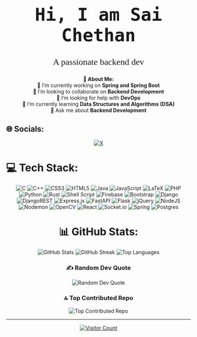 <h1 align="center" style="font-family: 'monospace', cursive; font-size: 48px;">Hi, I am Sai Chethan</h1>
<p align="center" style="font-family: 'Brush Script MT', cursive; font-size: 24px;">A passionate backend dev</p>

<div align="center">
<strong> 💫 About Me: </strong>
  <br>
🔭 I’m currently working on <strong>Spring and Spring Boot</strong><br>
👯 I’m looking to collaborate on <strong>Backend Development</strong><br>
🤝 I’m looking for help with <strong> DevOps </strong><br>
🌱 I’m currently learning <strong>Data Structures and Algorithms (DSA)</strong><br>
💬 Ask me about <strong>Backend Development</strong><br>
</div>

## 🌐 Socials:
<div align="center">
  <a href="https://x.com/saichethan">
    <img src="https://img.shields.io/badge/X-000000?style=for-the-badge&logo=X&logoColor=white" alt="X">
  </a>
</div>

# 💻 Tech Stack:
<div align="center">
  <img src="https://img.shields.io/badge/c-%2300599C.svg?style=for-the-badge&logo=c&logoColor=white" alt="C">
  <img src="https://img.shields.io/badge/c++-%2300599C.svg?style=for-the-badge&logo=c%2B%2B&logoColor=white" alt="C++">
  <img src="https://img.shields.io/badge/css3-%231572B6.svg?style=for-the-badge&logo=css3&logoColor=white" alt="CSS3">
  <img src="https://img.shields.io/badge/html5-%23E34F26.svg?style=for-the-badge&logo=html5&logoColor=white" alt="HTML5">
  <img src="https://img.shields.io/badge/java-%23ED8B00.svg?style=for-the-badge&logo=openjdk&logoColor=white" alt="Java">
  <img src="https://img.shields.io/badge/javascript-%23323330.svg?style=for-the-badge&logo=javascript&logoColor=%23F7DF1E" alt="JavaScript">
  <img src="https://img.shields.io/badge/latex-%23008080.svg?style=for-the-badge&logo=latex&logoColor=white" alt="LaTeX">
  <img src="https://img.shields.io/badge/php-%23777BB4.svg?style=for-the-badge&logo=php&logoColor=white" alt="PHP">
  <img src="https://img.shields.io/badge/python-3670A0?style=for-the-badge&logo=python&logoColor=ffdd54" alt="Python">
  <img src="https://img.shields.io/badge/rust-%23000000.svg?style=for-the-badge&logo=rust&logoColor=white" alt="Rust">
  <img src="https://img.shields.io/badge/shell_script-%23121011.svg?style=for-the-badge&logo=gnu-bash&logoColor=white" alt="Shell Script">
  <img src="https://img.shields.io/badge/firebase-%23039BE5.svg?style=for-the-badge&logo=firebase" alt="Firebase">
  <img src="https://img.shields.io/badge/bootstrap-%238511FA.svg?style=for-the-badge&logo=bootstrap&logoColor=white" alt="Bootstrap">
  <img src="https://img.shields.io/badge/django-%23092E20.svg?style=for-the-badge&logo=django&logoColor=white" alt="Django">
  <img src="https://img.shields.io/badge/DJANGO-REST-ff1709?style=for-the-badge&logo=django&logoColor=white&color=ff1709&labelColor=gray" alt="DjangoREST">
  <img src="https://img.shields.io/badge/express.js-%23404d59.svg?style=for-the-badge&logo=express&logoColor=%2361DAFB" alt="Express.js">
  <img src="https://img.shields.io/badge/FastAPI-005571?style=for-the-badge&logo=fastapi" alt="FastAPI">
  <img src="https://img.shields.io/badge/flask-%23000.svg?style=for-the-badge&logo=flask&logoColor=white" alt="Flask">
  <img src="https://img.shields.io/badge/jquery-%230769AD.svg?style=for-the-badge&logo=jquery&logoColor=white" alt="jQuery">
  <img src="https://img.shields.io/badge/node.js-6DA55F?style=for-the-badge&logo=node.js&logoColor=white" alt="NodeJS">
  <img src="https://img.shields.io/badge/NODEMON-%23323330.svg?style=for-the-badge&logo=nodemon&logoColor=%BBDEAD" alt="Nodemon">
  <img src="https://img.shields.io/badge/opencv-%23white.svg?style=for-the-badge&logo=opencv&logoColor=white" alt="OpenCV">
  <img src="https://img.shields.io/badge/react-%2320232a.svg?style=for-the-badge&logo=react&logoColor=%2361DAFB" alt="React">
  <img src="https://img.shields.io/badge/Socket.io-black?style=for-the-badge&logo=socket.io&badgeColor=010101" alt="Socket.io">
  <img src="https://img.shields.io/badge/spring-%236DB33F.svg?style=for-the-badge&logo=spring&logoColor=white" alt="Spring">
  <img src="https://img.shields.io/badge/postgres-%23316192.svg?style=for-the-badge&logo=postgresql&logoColor=white" alt="Postgres">
</div>

<div align="center">

# 📊 GitHub Stats:
<img src="https://github-readme-stats.vercel.app/api?username=saichethanr&theme=dark&hide_border=true&include_all_commits=false&count_private=true" alt="GitHub Stats" />
<img src="https://github-readme-streak-stats.herokuapp.com/?user=saichethanr&theme=dark&hide_border=true" alt="GitHub Streak" />
<img src="https://github-readme-stats.vercel.app/api/top-langs/?username=saichethanr&theme=dark&hide_border=true&include_all_commits=false&count_private=true&layout=compact" alt="Top Languages" />

### ✍️ Random Dev Quote
<img src="https://quotes-github-readme.vercel.app/api?type=horizontal&theme=radical" alt="Random Dev Quote" />

### 🔝 Top Contributed Repo
<img src="https://github-contributor-stats.vercel.app/api?username=saichethanr&limit=5&theme=dark&combine_all_yearly_contributions=true" alt="Top Contributed Repo" />

</div>

---

<div align="center">
  <a href="https://visitcount.itsvg.in">
    <img src="https://visitcount.itsvg.in/api?id=saichethanr&icon=0&color=0" alt="Visitor Count">
  </a>
</div>

<!-- Proudly created with GPRM ( https://gprm.itsvg.in ) -->
